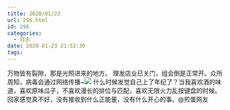 ```yaml
---
title: 2020/01/23
url: 296.html
id: 296
categories:
  - 日志
date: 2020-01-23 21:52:30
tags:
---
```


万物皆有裂隙，那是光照进来的地方。 理发店业已关门，组会倒是正常开。众所周知，病毒会通过网络传播~![](/img/2020pic/01/1.png) 什么时候发觉自己上了年纪了？当我喜欢酒的味道，喜欢原味瓜子，不喜欢漫长的排位与匹配，喜欢无限火力乱按键盘的时候。 回家感觉真不好，没有接收到什么正能量，没有什么开心的事。@煎蛋网友